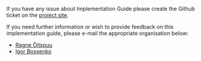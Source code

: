 If you have any issue about Implementation Guide please create the Github ticket on the [project site](https://github.com/HL7EE/ig-ee-mpi/issues).

If you need further information or wish to provide feedback on this implementation guide, please e-mail the appropriate organisation below:
- [Ragne Õitspuu](mailto:ragne.oitspuu@tehik.ee)
- [Igor Bossenko](mailto:igor.bossenko@kodality.com)

